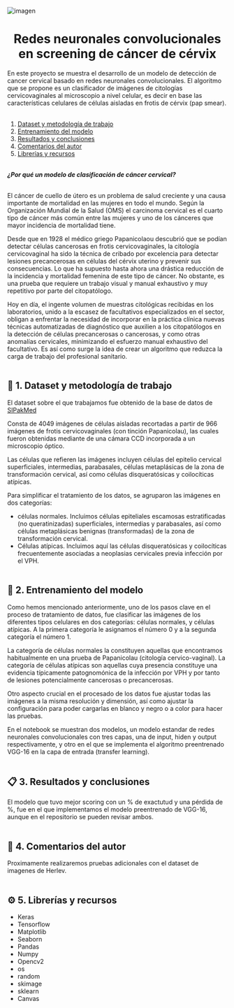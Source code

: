 ![imagen](https://github.com/marinagoju/ML-Classifier-citology/blob/main/src/data/portada.jpg)
# <div align="center">**Redes neuronales convolucionales en screening de cáncer de cérvix**</div>

En este proyecto se muestra el desarrollo de un modelo de detección de cancer cervical basado en redes neuronales convolucionales.
El algoritmo que se propone es un clasificador de imágenes de citologías cervicovaginales al microscopio a nivel celular, es decir en base las características celulares de células aisladas en frotis de cérvix (pap smear).
<br></br> 

1. [Dataset y metodología de trabajo](#id1)
2. [Entrenamiento del modelo](#id2)
3. [Resultados y conclusiones](#id3) 
4. [Comentarios del autor](#id4)
5. [Librerías y recursos](#id5)<br></br>

***¿Por qué un modelo de clasificación de cáncer cervical?***<br></br>

El cáncer de cuello de útero es un problema de salud creciente y una causa importante de mortalidad en las mujeres en todo el mundo. 
Según la Organización Mundial de la Salud (OMS) el carcinoma cervical es el cuarto tipo de cáncer más común entre las mujeres y uno de los cánceres que mayor incidencia de mortalidad tiene. 

Desde que en 1928 el médico griego Papanicolaou descubrió que se podían detectar células cancerosas en frotis cervicovaginales, la citología cervicovaginal ha sido la técnica de cribado por excelencia para detectar lesiones precancerosas en células del cérvix uterino y prevenir sus consecuencias. Lo que ha supuesto hasta ahora una drástica reducción de la incidencia y mortalidad femenina de este tipo de cáncer. No obstante, es una prueba que requiere un trabajo visual y manual exhaustivo y muy repetitivo por parte del citopatólogo. 

Hoy en día, el ingente volumen de muestras citológicas recibidas en los laboratorios, unido a la escasez de facultativos especializados en el sector, obligan a enfrentar la necesidad de incorporar en la práctica clínica nuevas técnicas automatizadas de diagnóstico que auxilien a los citopatólogos en la detección de células precancerosas o cancerosas, y como otras anomalías cervicales, minimizando el esfuerzo manual exhaustivo del facultativo. Es así como surge la idea de crear un algoritmo que reduzca la carga de trabajo del profesional sanitario.
<br></br>

<div id='id1'/>
<h2> 🔎 1. Dataset y metodología de trabajo</h2>

El dataset sobre el que trabajamos fue obtenido de la base de datos de [SIPakMed ](https://www.cs.uoi.gr/~marina/sipakmed.html)

Consta de 4049 imágenes de células aisladas recortadas a partir de 966 imágenes de frotis cervicovaginales (con tinción Papanicolau), las cuales fueron obtenidas mediante de una cámara CCD incorporada a un microscopio óptico.

Las células que refieren las imágenes incluyen células del epitelio cervical superficiales, intermedias, parabasales, células metaplásicas de la zona de transformación cervical, así como células disqueratósicas y coilocíticas atípicas. 

Para simplificar el tratamiento de los datos, se agruparon las imágenes en dos categorías: 
- células normales. Incluimos células epiteliales escamosas estratificadas (no queratinizadas) superficiales, intermedias y parabasales, así como células metaplásicas benignas (transformadas) de la zona de transformación cervical.
- Células atípicas. Incluimos aquí las células disqueratósicas y coilocíticas frecuentemente asociadas a neoplasias cervicales previa infección por el VPH.
<br></br>

<div id='id2'/>
<h2> 📑 2. Entrenamiento del modelo</h2>

Como hemos mencionado anteriormente, uno de los pasos clave en el proceso de tratamiento de datos, fue clasificar las imágenes de los diferentes tipos celulares en dos categorías: células normales, y células atípicas. A la primera categoría le asignamos el número 0 y a la segunda categoría el número 1.

La categoría de células normales la constituyen aquellas que encontramos habitualmente en una prueba de Papanicolau (citología cervico-vaginal). La categoría de células atípicas  son aquellas cuya presencia constituye una evidencia típicamente patognomónica de la infección por VPH y por tanto de lesiones potencialmente cancerosas o precancerosas.

Otro aspecto crucial en el procesado de los datos fue ajustar todas las imágenes a la misma resolución y dimensión, así como ajustar la configuración para poder cargarlas en blanco y negro o a color para hacer las pruebas.

En el notebook se muestran dos modelos, un modelo estandar de redes neuronales convolucionales con tres capas, una de input, hiden y output respectivamente, y otro en el que se implementa el algoritmo preentrenado VGG-16 en la capa de entrada (transfer learning).
<br></br>

<div id='id3'/>
<h2> 📋 3. Resultados y conclusiones</h2>

El modelo que tuvo mejor scoring con un % de exactutud y una pérdida de %, fue en el que implementamos el modelo preentrenado de VGG-16, aunque en el repositorio se pueden revisar ambos.<br></br>

<div id='id4'/>
<h2> 💬 4. Comentarios del autor</h2>

Proximamente realizaremos pruebas adicionales con el dataset de imagenes de Herlev.<br></br>

<div id='id5'/>
<h2> ⚙️ 5. Librerías y recursos</h2>

- Keras
- Tensorflow
- Matplotlib
- Seaborn
- Pandas
- Numpy
- Opencv2
- os
- random
- skimage
- sklearn
- Canvas
